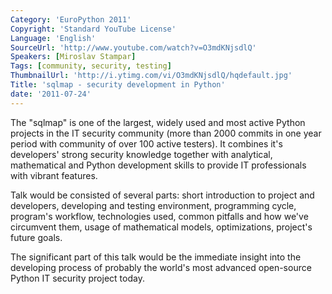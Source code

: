 ```yaml
---
Category: 'EuroPython 2011'
Copyright: 'Standard YouTube License'
Language: 'English'
SourceUrl: 'http://www.youtube.com/watch?v=O3mdKNjsdlQ'
Speakers: [Miroslav Stampar]
Tags: [community, security, testing]
ThumbnailUrl: 'http://i.ytimg.com/vi/O3mdKNjsdlQ/hqdefault.jpg'
Title: 'sqlmap - security development in Python'
date: '2011-07-24'
---
```

The "sqlmap" is one of the largest, widely used and most active Python
projects in the IT security community (more than 2000 commits in one year
period with community of over 100 active testers). It combines it's
developers' strong security knowledge together with analytical, mathematical
and Python development skills to provide IT professionals with vibrant
features.

Talk would be consisted of several parts: short introduction to project and
developers, developing and testing environment, programming cycle, program's
workflow, technologies used, common pitfalls and how we've circumvent them,
usage of mathematical models, optimizations, project's future goals.

The significant part of this talk would be the immediate insight into the
developing process of probably the world's most advanced open-source Python IT
security project today.


